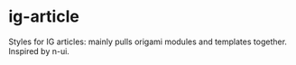 # ig-article
Styles for IG articles: mainly pulls origami modules and templates together. Inspired by n-ui. 
